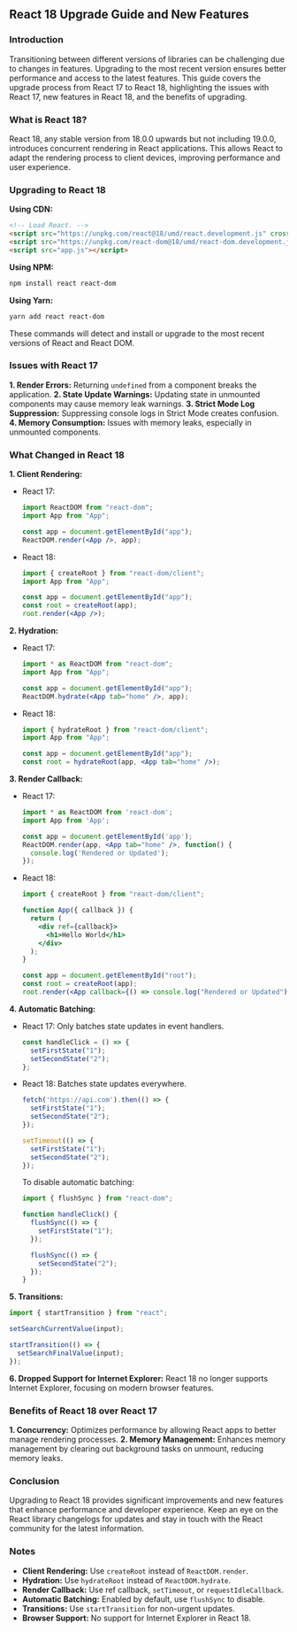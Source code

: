 ## React 18 Upgrade Guide and New Features

### Introduction
Transitioning between different versions of libraries can be challenging due to changes in features. Upgrading to the most recent version ensures better performance and access to the latest features. This guide covers the upgrade process from React 17 to React 18, highlighting the issues with React 17, new features in React 18, and the benefits of upgrading.

### What is React 18?
React 18, any stable version from 18.0.0 upwards but not including 19.0.0, introduces concurrent rendering in React applications. This allows React to adapt the rendering process to client devices, improving performance and user experience.

### Upgrading to React 18

**Using CDN:**
```html
<!-- Load React. -->
<script src="https://unpkg.com/react@18/umd/react.development.js" crossorigin></script>
<script src="https://unpkg.com/react-dom@18/umd/react-dom.development.js" crossorigin></script>
<script src="app.js"></script>
```

**Using NPM:**
```sh
npm install react react-dom
```

**Using Yarn:**
```sh
yarn add react react-dom
```

These commands will detect and install or upgrade to the most recent versions of React and React DOM.

### Issues with React 17

**1. Render Errors:** Returning `undefined` from a component breaks the application.
**2. State Update Warnings:** Updating state in unmounted components may cause memory leak warnings.
**3. Strict Mode Log Suppression:** Suppressing console logs in Strict Mode creates confusion.
**4. Memory Consumption:** Issues with memory leaks, especially in unmounted components.

### What Changed in React 18

**1. Client Rendering:**
- React 17:
  ```jsx
  import ReactDOM from "react-dom";
  import App from "App";

  const app = document.getElementById("app");
  ReactDOM.render(<App />, app);
  ```

- React 18:
  ```jsx
  import { createRoot } from "react-dom/client";
  import App from "App";

  const app = document.getElementById("app");
  const root = createRoot(app);
  root.render(<App />);
  ```

**2. Hydration:**
- React 17:
  ```jsx
  import * as ReactDOM from "react-dom";
  import App from "App";

  const app = document.getElementById("app");
  ReactDOM.hydrate(<App tab="home" />, app);
  ```

- React 18:
  ```jsx
  import { hydrateRoot } from "react-dom/client";
  import App from "App";

  const app = document.getElementById("app");
  const root = hydrateRoot(app, <App tab="home" />);
  ```

**3. Render Callback:**
- React 17:
  ```jsx
  import * as ReactDOM from 'react-dom';
  import App from 'App';

  const app = document.getElementById('app');
  ReactDOM.render(app, <App tab="home" />, function() {
    console.log('Rendered or Updated');
  });
  ```

- React 18:
  ```jsx
  import { createRoot } from "react-dom/client";

  function App({ callback }) {
    return (
      <div ref={callback}>
        <h1>Hello World</h1>
      </div>
    );
  }

  const app = document.getElementById("root");
  const root = createRoot(app);
  root.render(<App callback={() => console.log("Rendered or Updated")} />);
  ```

**4. Automatic Batching:**
- React 17: Only batches state updates in event handlers.
  ```jsx
  const handleClick = () => {
    setFirstState("1");
    setSecondState("2");
  };
  ```

- React 18: Batches state updates everywhere.
  ```jsx
  fetch('https://api.com').then(() => {
    setFirstState("1");
    setSecondState("2");
  });

  setTimeout(() => {
    setFirstState("1");
    setSecondState("2");
  });
  ```

  To disable automatic batching:
  ```jsx
  import { flushSync } from "react-dom";

  function handleClick() {
    flushSync(() => {
      setFirstState("1");
    });

    flushSync(() => {
      setSecondState("2");
    });
  }
  ```

**5. Transitions:**
  ```jsx
  import { startTransition } from "react";

  setSearchCurrentValue(input);

  startTransition(() => {
    setSearchFinalValue(input);
  });
  ```

**6. Dropped Support for Internet Explorer:**
React 18 no longer supports Internet Explorer, focusing on modern browser features.

### Benefits of React 18 over React 17

**1. Concurrency:** Optimizes performance by allowing React apps to better manage rendering processes.
**2. Memory Management:** Enhances memory management by clearing out background tasks on unmount, reducing memory leaks.

### Conclusion
Upgrading to React 18 provides significant improvements and new features that enhance performance and developer experience. Keep an eye on the React library changelogs for updates and stay in touch with the React community for the latest information.

### Notes
- **Client Rendering:** Use `createRoot` instead of `ReactDOM.render`.
- **Hydration:** Use `hydrateRoot` instead of `ReactDOM.hydrate`.
- **Render Callback:** Use ref callback, `setTimeout`, or `requestIdleCallback`.
- **Automatic Batching:** Enabled by default, use `flushSync` to disable.
- **Transitions:** Use `startTransition` for non-urgent updates.
- **Browser Support:** No support for Internet Explorer in React 18.
